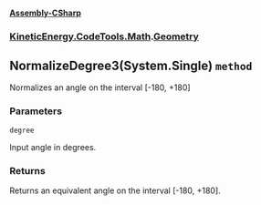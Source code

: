 #### [Assembly-CSharp](./Assembly-CSharp.md 'Assembly-CSharp')
### [KineticEnergy.CodeTools.Math](./Assembly-CSharp.md#KineticEnergy-CodeTools-Math 'KineticEnergy.CodeTools.Math').[Geometry](./KineticEnergy-CodeTools-Math-Geometry.md 'KineticEnergy.CodeTools.Math.Geometry')
## NormalizeDegree3(System.Single) `method`
Normalizes an angle on the interval [-180, +180]
### Parameters

<a name='KineticEnergy-CodeTools-Math-Geometry-NormalizeDegree3(System-Single)-degree'></a>
`degree`

Input angle in degrees.
### Returns
Returns an equivalent angle on the interval [-180, +180].
